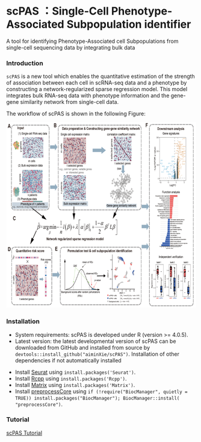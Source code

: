 # scPAS ：Single-Cell Phenotype-Associated Subpopulation identifier
 A tool for identifying Phenotype-Associated cell Subpopulations from single-cell sequencing data by integrating bulk data
### Introduction ###
`scPAS` is a new tool which enables the quantitative estimation of the strength of association between each cell in scRNA-seq data and a phenotype by constructing a network-regularized sparse regression model. This model integrates bulk RNA-seq data with phenotype information and the gene-gene similarity network from single-cell data. 

The workflow of scPAS is shown in the following Figure:

<p align="center">
<img src=Flow_diagram.png height="492" width="700">
</p>

### Installation ###
* System requirements: scPAS is developed under R (version >= 4.0.5).
* Latest version: the latest developmental version of scPAS can be downloaded from GitHub and installed from source by `devtools::install_github("aiminXie/scPAS")`.
Installation of other dependencies if not automatically installed
- Install [Seurat](https://github.com/satijalab/seurat) using `install.packages('Seurat')`.
- Install [Rcpp](https://cran.r-project.org/web/packages/Rcpp/index.html) using `install.packages('Rcpp')`.
- Install [Matrix](https://cran.r-project.org/web/packages/Matrix/index.html) using `install.packages('Matrix')`.
- Install [preprocessCore](https://www.bioconductor.org/packages/release/bioc/html/preprocessCore.html) using `if (!require("BiocManager", quietly = TRUE)) install.packages("BiocManager"); BiocManager::install( "preprocessCore")`.

### Tutorial ###
[scPAS Tutorial](https://github.com/aiminXie/scPAS/vignettes/Scissor_Tutorial.html)
